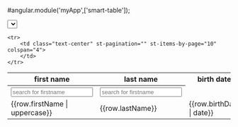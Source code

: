 #angular.module('myApp',['smart-table']);


<select class="form-control" id="predicate" ng-model="selectedPredicate" ng-options="predicate for predicate in predicates"></select>
<table st-table="displayedCollection" st-safe-src="rowCollection" class="table table-striped">
	<tr>
		<th st-sort="getters.firstName">first name</th>
		<th st-sort="lastName">last name</th>
		<th st-sort="birthDate">birth date</th>
		<th st-sort="balance" st-skip-natural="true" >balance</th>
		<th>email</th>
	</tr>
	<tr>
		<th>
			<input st-search="firstName" placeholder="search for firstname" class="input-sm form-control" type="search"/>
		</th>
		<th>
			<input st-search="firstName" placeholder="search for firstname" class="input-sm form-control" type="search"/>
		</th>
	</tr>
	<tr st-select-row="row" st-select-mode="multiple" ng-repeat="row in rowCollection">
		<td>{{row.firstName | uppercase}}</td>
		<td>{{row.lastName}}</td>
		<td>{{row.birthDate | date}}</td>
		<td>{{row.balance | currency}}</td>
	</tr>
	
	<tr>
		<td class="text-center" st-pagination="" st-items-by-page="10" colspan="4">
		</td>
	</tr>
</table>